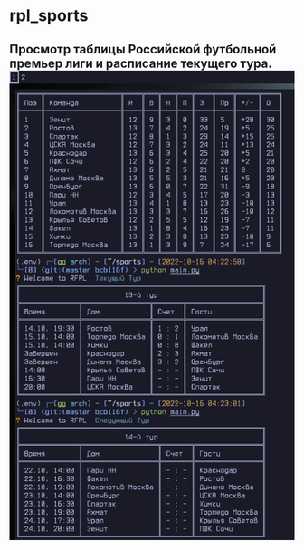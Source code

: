 # rpl_sports

## Просмотр таблицы Российской футбольной премьер лиги и расписание текущего тура.![](Screenshot-4-23.png)